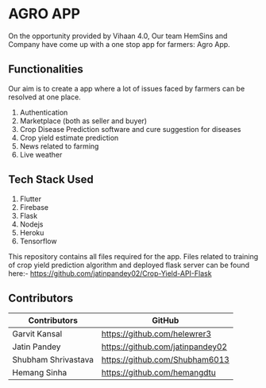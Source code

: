 # AGRO APP 

On the opportunity provided by Vihaan 4.0, Our team HemSins and Company have come up with a one stop app for farmers: Agro App.

## Functionalities
Our aim is to create a app where a lot of issues faced by farmers can be resolved at one place.
1. Authentication
2. Marketplace (both as seller and buyer)
3. Crop Disease Prediction software and cure suggestion for diseases
4. Crop yield estimate prediction
5. News related to farming
6. Live weather 

## Tech Stack Used

1. Flutter
2. Firebase
3. Flask
4. Nodejs
5. Heroku
6. Tensorflow

This repository contains all files required for the app. Files related to training of crop yield prediction algorithm and deployed flask server can be found here:- https://github.com/jatinpandey02/Crop-Yield-API-Flask

## Contributors
<table>
<thead>
  <tr>
    <th>Contributors</th>
    <th>GitHub</th>
  </tr>
</thead>
<tbody>
  <tr>
    <td>Garvit Kansal</td>
    <td><a href="https://github.com/helewrer3" target="_blank" rel="noopener noreferrer">https://github.com/helewrer3</a></td>
  </tr>
  <tr>
    <td>Jatin Pandey</td>
    <td><a href="https://github.com/jatinpandey02" target="_blank" rel="noopener noreferrer">https://github.com/jatinpandey02</a></td>
  </tr>
  <tr>
    <td>Shubham Shrivastava</td>
    <td><a href="https://github.com/Shubham6013" target="_blank" rel="noopener noreferrer">https://github.com/Shubham6013</a></td>
  </tr>
  <tr>
    <td>Hemang Sinha</td>
    <td><a href="https://github.com/hemangdtu" target="_blank" rel="noopener noreferrer">https://github.com/hemangdtu</a></td>
  </tr>
</tbody>
</table>
